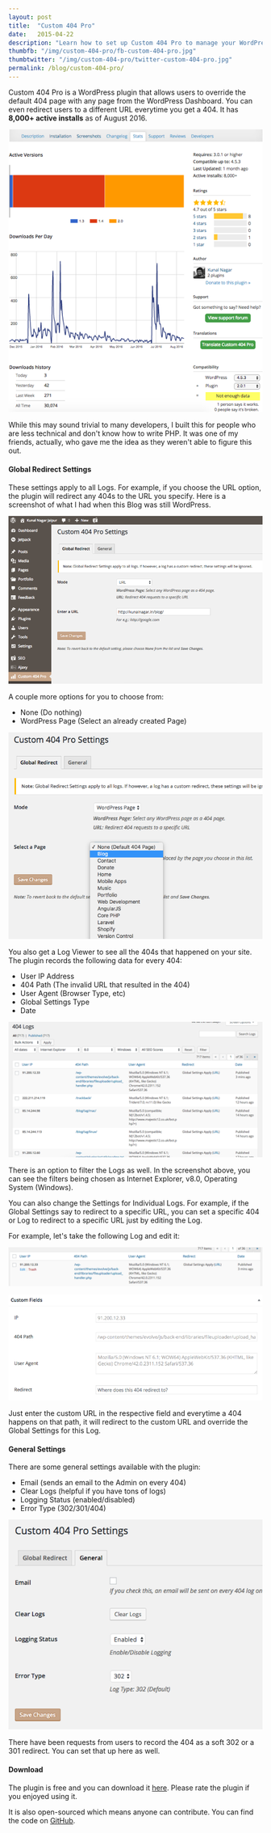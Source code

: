```yaml
---
layout: post
title:  "Custom 404 Pro"
date:   2015-04-22
description: "Learn how to set up Custom 404 Pro to manage your WordPress 404 Errors."
thumbfb: "/img/custom-404-pro/fb-custom-404-pro.jpg"
thumbtwitter: "/img/custom-404-pro/twitter-custom-404-pro.jpg"
permalink: /blog/custom-404-pro/
---
```


Custom 404 Pro is a WordPress plugin that allows users to override the default 404 page with any page from the WordPress Dashboard. You can even redirect users to a different URL everytime you get a 404. It has **8,000+ active installs** as of August 2016.

![Active Installs](/img/blog/custom-404-pro/custom-404-pro-0.png)

While this may sound trivial to many developers, I built this for people who are less technical and don't know how to write PHP. It was one of my friends, actually, who gave me the idea as they weren't able to figure this out.

#### Global Redirect Settings

These settings apply to all Logs. For example, if you choose the URL option, the plugin will redirect any 404s to the URL you specify. Here is a screenshot of what I had when this Blog was still WordPress.

![Default Settings on kunalnagar.in](/img/blog/custom-404-pro/custom-404-pro-1.png)

A couple more options for you to choose from:

* None (Do nothing)
* WordPress Page (Select an already created Page)

![WordPress Page Redirect](/img/blog/custom-404-pro/custom-404-pro-2.png)

You also get a Log Viewer to see all the 404s that happened on your site. The plugin records the following data for every 404:

* User IP Address
* 404 Path (The invalid URL that resulted in the 404)
* User Agent (Browser Type, etc)
* Global Settings Type
* Date

![Recording 404 Logs](/img/blog/custom-404-pro/custom-404-pro-3.png)

There is an option to filter the Logs as well. In the screenshot above, you can see the filters being chosen as Internet Explorer, v8.0, Operating System (Windows).

You can also change the Settings for Individual Logs. For example, if the Global Settings say to redirect to a specific URL, you can set a specific 404 or Log to redirect to a specific URL just by editing the Log.

For example, let's take the following Log and edit it:

![Edit Single Log](/img/blog/custom-404-pro/custom-404-pro-4.png)

![Log Custom Fields](/img/blog/custom-404-pro/custom-404-pro-5.png)

Just enter the custom URL in the respective field and everytime a 404 happens on that path, it will redirect to the custom URL and override the Global Settings for this Log.

#### General Settings

There are some general settings available with the plugin:

* Email (sends an email to the Admin on every 404)
* Clear Logs (helpful if you have tons of logs)
* Logging Status (enabled/disabled)
* Error Type (302/301/404)

![General Settings](/img/blog/custom-404-pro/custom-404-pro-6.png)

There have been requests from users to record the 404 as a soft 302 or a 301 redirect. You can set that up here as well.

#### Download

The plugin is free and you can download it [here][download-link]. Please rate the plugin if you enjoyed using it.

It is also open-sourced which means anyone can contribute. You can find the code on [GitHub][github-link].

[download-link]: https://wordpress.org/plugins/custom-404-pro
[github-link]: https://github.com/kunalnagar/custom-404-pro

